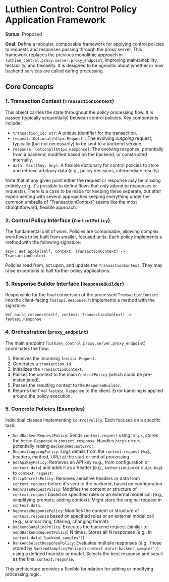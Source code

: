 # Luthien Control: Control Policy Application Framework

**Status:** Proposed

**Goal:** Define a modular, composable framework for applying control policies to requests and responses passing through the proxy server. This framework replaces the previous monolithic approach in `luthien_control.proxy.server.proxy_endpoint`, improving maintainability, testability, and flexibility. It is designed to be agnostic about whether or how backend services are called during processing.

## Core Concepts

### 1. Transaction Context (`TransactionContext`)

This object carries the state throughout the policy processing flow. It is passed (typically sequentially) between control policies. Key components include:

*   `transaction_id: str`: A unique identifier for the transaction.
*   `request: Optional[httpx.Request]`: The evolving *outgoing* request, typically (but not necessarily) to be sent to a backend service.
*   `response: Optional[httpx.Response]`: The evolving response, potentially from a backend, modified based on the backend, or constructed internally.
*   `data: Dict[Any, Any]`: A flexible dictionary for control policies to store and retrieve arbitrary data (e.g., policy decisions, intermediate results).

Note that at any given point either the request or response may be missing entirely (e.g. it's possible to define flows that only attend to responses or requests). There is a case to be made for keeping these separate, but after experimenting with several approaches keeping everything under the common umbrella of "TransactionContext" seems like the most straightforward, flexible approach.

### 2. Control Policy Interface (`ControlPolicy`)

The fundamental unit of work. Policies are composable, allowing complex workflows to be built from smaller, focused units. Each policy implements a method with the following signature:

`async def apply(self, context: TransactionContext) -> TransactionContext`

Policies read from, act upon, and update the `TransactionContext`. They may raise exceptions to halt further policy applications.

### 3. Response Builder Interface (`ResponseBuilder`)

Responsible for the final conversion of the processed `TransactionContext` into the client-facing `fastapi.Response`. It implements a method with the signature:

`def build_response(self, context: TransactionContext) -> fastapi.Response`

### 4. Orchestration (`proxy_endpoint`)

The main endpoint (`luthien_control.proxy.server.proxy_endpoint`) coordinates the flow:

1.  Receives the incoming `fastapi.Request`.
2.  Generates a `transaction_id`.
3.  Initializes the `TransactionContext`.
4.  Passes the context to the main `ControlPolicy` (which could be pre-instantiated).
5.  Passes the resulting context to the `ResponseBuilder`.
6.  Returns the final `fastapi.Response` to the client.
    Error handling is applied around the policy execution.

### 5. Concrete Policies (Examples)

Individual classes implementing `ControlPolicy`. Each focuses on a specific task:

*   `SendBackendRequestPolicy`: Sends `context.request` using `httpx`, stores the `httpx.Response` in `context.response`. Handles `httpx` errors, potentially raising `BackendRequestError`.
*   `RequestLoggingPolicy`: Logs details from the `context.request` (e.g., headers, method, URL) at the start or end of processing.
*   `AddApiKeyPolicy`: Retrieves an API key (e.g., from configuration or `context.data`) and adds it as a header (e.g., `Authorization` or `X-Api-Key`) to `context.request`.
*   `StripSecretsPolicy`: Removes sensitive headers or data from `context.request` before it's sent to the backend, based on configuration.
*   `RephraseRequestPolicy`: Modifies the content or structure of `context.request` based on specified rules or an external model call (e.g., simplifying prompts, adding context). Might store the original request in `context.data`.
*   `RephraseResponsePolicy`: Modifies the content or structure of `context.response` based on specified rules or an external model call (e.g., summarizing, filtering, changing format).
*   `BackendSamplingPolicy`: Executes the backend request (similar to `SendBackendRequestPolicy`) N times. Stores all N responses (e.g., in `context.data['backend_samples']`).
*   `RankAndSelectResponsePolicy`: Evaluates multiple responses (e.g., those stored by `BackendSamplingPolicy` in `context.data['backend_samples']`) using a defined heuristic or model. Selects the best response and sets it as the final `context.response`.

This architecture provides a flexible foundation for adding or modifying processing logic.